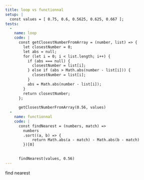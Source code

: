 ```yaml
---
title: loop vs functionnal
setup: |
  const values = [ 0.75, 0.6, 0.5625, 0.625, 0.667 ];
tests:
  -
    name: loop
    code: |
      const getClosestNumberFromArray = (number, list) => {
        let closestNumber = 0;
        let abs = null;
        for (let i = 0; i < list.length; i++) {
          if (abs === null) {
            closestNumber = list[i];
          } else if (abs > Math.abs(number - list[i])) {
            closestNumber = list[i];
          }
          abs = Math.abs(number - list[i]);
        }
        return closestNumber;
      };
      
      getClosestNumberFromArray(0.56, values)
  -
    name: functionnal
    code: |
      const findNearest = (numbers, match) => 
      	numbers
      	.sort((a, b) => {
        	return Math.abs(a - match) - Math.abs(b - match)
        })[0]
      
      
      findNearest(values, 0.56)
---
```

find nearest
